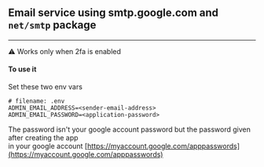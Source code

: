## Email service using smtp.google.com and `net/smtp` package
___
⚠️ Works only when 2fa is enabled

####  To use it 
Set these two env vars
```
# filename: .env
ADMIN_EMAIL_ADDRESS=<sender-email-address>
ADMIN_EMAIL_PASSWORD=<application-password>
```

The password isn't your google account password but the password given after creating the app  
in your google account [https://myaccount.google.com/apppasswords](https://myaccount.google.com/apppasswords)
